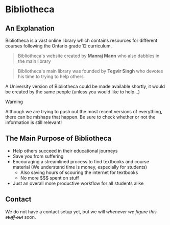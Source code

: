 # Bibliotheca

## An Explanation

Bibliotheca is a vast online library which contains resources for different courses following the Ontario grade 12 curriculum.

> Bibliotheca's website created by **Manraj Mann** who also dabbles in the main library

> Bibliotheca's main library was founded by **Tegvir Singh** who devotes his time to trying to help others

A University version of Bibliotheca could be made available shortly, it would be created by the same people (unless you would like to help...)

> [!WARNING]
> Although we are trying to push out the most recent versions of everything, there can be mishaps that happen. Be sure to check whether or not the information is still relevant!

## The Main Purpose of Bibliotheca
- Help others succeed in their educational journeys
- Save you from suffering
- Encouraging a streamlined process to find textbooks and course material (We understand time is money, especially for students)
    - Also saving hours of scouring the internet for textbooks
    - No more $$$ spent on stuff
- Just an overall more productive workflow for all students alike

## Contact

We do not have a contact setup yet, but we will *~~whenever we figure this stuff out~~* soon.
